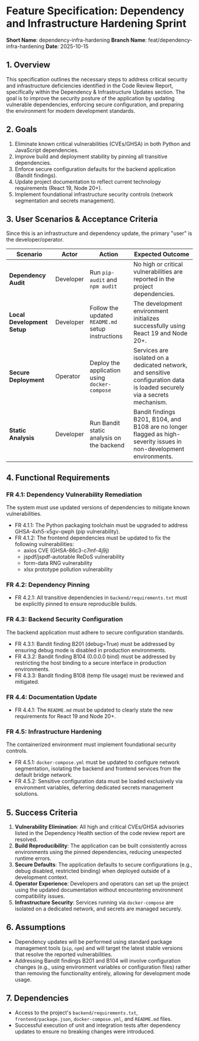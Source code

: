 # Feature Specification: Dependency and Infrastructure Hardening Sprint

**Short Name**: dependency-infra-hardening
**Branch Name**: feat/dependency-infra-hardening
**Date**: 2025-10-15

## 1. Overview

This specification outlines the necessary steps to address critical security and infrastructure deficiencies identified in the Code Review Report, specifically within the Dependency & Infrastructure Updates section. The goal is to improve the security posture of the application by updating vulnerable dependencies, enforcing secure configuration, and preparing the environment for modern development standards.

## 2. Goals

1.  Eliminate known critical vulnerabilities (CVEs/GHSA) in both Python and JavaScript dependencies.
2.  Improve build and deployment stability by pinning all transitive dependencies.
3.  Enforce secure configuration defaults for the backend application (Bandit findings).
4.  Update project documentation to reflect current technology requirements (React 19, Node 20+).
5.  Implement foundational infrastructure security controls (network segmentation and secrets management).

## 3. User Scenarios & Acceptance Criteria

Since this is an infrastructure and dependency update, the primary "user" is the developer/operator.

| Scenario | Actor | Action | Expected Outcome |
|---|---|---|---|
| **Dependency Audit** | Developer | Run `pip-audit` and `npm audit` | No high or critical vulnerabilities are reported in the project dependencies. |
| **Local Development Setup** | Developer | Follow the updated `README.md` setup instructions | The development environment initializes successfully using React 19 and Node 20+. |
| **Secure Deployment** | Operator | Deploy the application using `docker-compose` | Services are isolated on a dedicated network, and sensitive configuration data is loaded securely via a secrets mechanism. |
| **Static Analysis** | Developer | Run Bandit static analysis on the backend | Bandit findings B201, B104, and B108 are no longer flagged as high-severity issues in non-development environments. |

## 4. Functional Requirements

### FR 4.1: Dependency Vulnerability Remediation
The system must use updated versions of dependencies to mitigate known vulnerabilities.
- FR 4.1.1: The Python packaging toolchain must be upgraded to address GHSA-4xh5-x5gv-qwph (pip vulnerability).
- FR 4.1.2: The frontend dependencies must be updated to fix the following vulnerabilities:
    - axios CVE (GHSA-86c3-c7mf-4j9j)
    - jspdf/jspdf-autotable ReDoS vulnerability
    - form-data RNG vulnerability
    - xlsx prototype pollution vulnerability

### FR 4.2: Dependency Pinning
- FR 4.2.1: All transitive dependencies in `backend/requirements.txt` must be explicitly pinned to ensure reproducible builds.

### FR 4.3: Backend Security Configuration
The backend application must adhere to secure configuration standards.
- FR 4.3.1: Bandit finding B201 (debug=True) must be addressed by ensuring debug mode is disabled in production environments.
- FR 4.3.2: Bandit finding B104 (0.0.0.0 bind) must be addressed by restricting the host binding to a secure interface in production environments.
- FR 4.3.3: Bandit finding B108 (temp file usage) must be reviewed and mitigated.

### FR 4.4: Documentation Update
- FR 4.4.1: The `README.md` must be updated to clearly state the new requirements for React 19 and Node 20+.

### FR 4.5: Infrastructure Hardening
The containerized environment must implement foundational security controls.
- FR 4.5.1: `docker-compose.yml` must be updated to configure network segmentation, isolating the backend and frontend services from the default bridge network.
- FR 4.5.2: Sensitive configuration data must be loaded exclusively via environment variables, deferring dedicated secrets management solutions.

## 5. Success Criteria

1.  **Vulnerability Elimination**: All high and critical CVEs/GHSA advisories listed in the Dependency Health section of the code review report are resolved.
2.  **Build Reproducibility**: The application can be built consistently across environments using the pinned dependencies, reducing unexpected runtime errors.
3.  **Secure Defaults**: The application defaults to secure configurations (e.g., debug disabled, restricted binding) when deployed outside of a development context.
4.  **Operator Experience**: Developers and operators can set up the project using the updated documentation without encountering environment compatibility issues.
5.  **Infrastructure Security**: Services running via `docker-compose` are isolated on a dedicated network, and secrets are managed securely.

## 6. Assumptions

- Dependency updates will be performed using standard package management tools (`pip`, `npm`) and will target the latest stable versions that resolve the reported vulnerabilities.
- Addressing Bandit findings B201 and B104 will involve configuration changes (e.g., using environment variables or configuration files) rather than removing the functionality entirely, allowing for development mode usage.

## 7. Dependencies

- Access to the project's `backend/requirements.txt`, `frontend/package.json`, `docker-compose.yml`, and `README.md` files.
- Successful execution of unit and integration tests after dependency updates to ensure no breaking changes were introduced.
